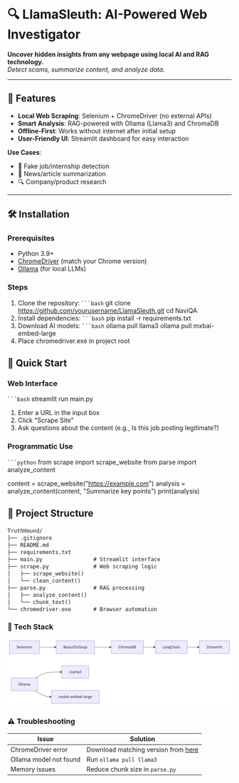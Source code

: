 # 🔍 LlamaSleuth: AI-Powered Web Investigator

**Uncover hidden insights from any webpage using local AI and RAG technology.**  
*Detect scams, summarize content, and analyze data.*

---

## 🌟 Features
- **Local Web Scraping**: Selenium + ChromeDriver (no external APIs)
- **Smart Analysis**: RAG-powered with Ollama (Llama3) and ChromaDB
- **Offline-First**: Works without internet after initial setup
- **User-Friendly UI**: Streamlit dashboard for easy interaction

**Use Cases**:
- 🚨 Fake job/internship detection
- 📰 News/article summarization
- 🔍 Company/product research

---

## 🛠️ Installation

### Prerequisites
- Python 3.9+
- [ChromeDriver](https://chromedriver.chromium.org/downloads) (match your Chrome version)
- [Ollama](https://ollama.ai) (for local LLMs)

### Steps
1. Clone the repository:
   ` ```bash ` 
   git clone https://github.com/yourusername/LlamaSleuth.git
   cd NaviQA
2. Install dependencies:
  ` ```bash ` 
   pip install -r requirements.txt
3. Download AI models:
  ` ```bash ` 
   ollama pull llama3
   ollama pull mxbai-embed-large
4. Place chromedriver.exe in project root

## 🚀 Quick Start

### Web Interface
` ```bash ` 
streamlit run main.py
1. Enter a URL in the input box</li>
2. Click &quot;Scrape Site&quot;</li>
3. Ask questions about the content (e.g., Is this job posting legitimate?)

### Programmatic Use
` ```python `
from scrape import scrape_website
from parse import analyze_content

content = scrape_website("https://example.com")
analysis = analyze_content(content, "Summarize key points")
print(analysis)

## 📂 Project Structure
```
TruthHound/
├── .gitignore
├── README.md
├── requirements.txt
├── main.py                # Streamlit interface
├── scrape.py              # Web scraping logic
│   ├── scrape_website()
│   └── clean_content()
├── parse.py               # RAG processing
│   ├── analyze_content()
│   └── chunk_text()
└── chromedriver.exe       # Browser automation
```
     

### 🤖 Tech Stack
![App Screenshot](tech.png)

### ⚠️ Troubleshooting

| Issue                 | Solution                                 |
|-----------------------|------------------------------------------|
| ChromeDriver error    | Download matching version from [here](https://chromedriver.chromium.org/downloads) |
| Ollama model not found | Run `ollama pull llama3`                |
| Memory issues         | Reduce chunk size in `parse.py`         |


